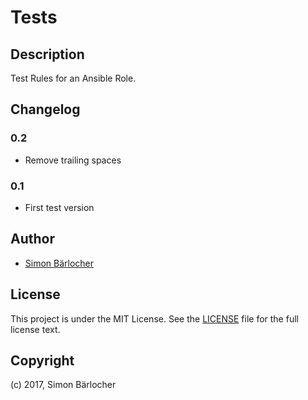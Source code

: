 # Tests

## Description

Test Rules for an Ansible Role.

## Changelog

### 0.2

* Remove trailing spaces

### 0.1

* First test version

## Author

* [Simon Bärlocher](https://sbaerlocher.ch)
 
## License

This project is under the MIT License. See the [LICENSE](https://sbaerlo.ch/licence) file for the full license text.

## Copyright

(c) 2017, Simon Bärlocher